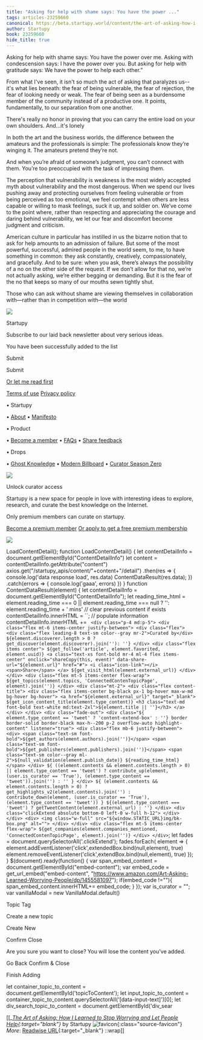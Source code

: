 ```yaml
---
title: "Asking for help with shame says: You have the power ..."
tags: articles-23259660
canonical: https://beta.startupy.world/content/the-art-of-asking-how-i-learned-to-stop-worrying-and-let-people-help/
author: Startupy
book: 23259660
hide_title: true
---
```


Asking for help with shame says: You have the power over me. Asking with condescension says: I have the power over you. But asking for help with gratitude says: We have the power to help each other.”

From what I've seen, it isn't so much the act of asking that paralyzes us--it's what lies beneath: the fear of being vulnerable, the fear of rejection, the fear of looking needy or weak. The fear of being seen as a burdensome member of the community instead of a productive one. It points, fundamentally, to our separation from one another.

There's really no honor in proving that you can carry the entire load on your own shoulders. And...it's lonely

In both the art and the business worlds, the difference between the amateurs and the professionals is simple: The professionals know they’re winging it. The amateurs pretend they’re not.

And when you’re afraid of someone’s judgment, you can’t connect with them. You’re too preoccupied with the task of impressing them.

The perception that vulnerability is weakness is the most widely accepted myth about vulnerability and the most dangerous. When we spend our lives pushing away and protecting ourselves from feeling vulnerable or from being perceived as too emotional, we feel contempt when others are less capable or willing to mask feelings, suck it up, and soldier on. We’ve come to the point where, rather than respecting and appreciating the courage and daring behind vulnerability, we let our fear and discomfort become judgment and criticism.

American culture in particular has instilled in us the bizarre notion that to ask for help amounts to an admission of failure. But some of the most powerful, successful, admired people in the world seem, to me, to have something in common: they ask constantly, creatively, compassionately, and gracefully. And to be sure: when you ask, there’s always the possibility of a no on the other side of the request. If we don’t allow for that no, we’re not actually asking, we’re either begging or demanding. But it is the fear of the no that keeps so many of our mouths sewn tightly shut.

Those who can ask without shame are viewing themselves in collaboration with—rather than in competition with—the world

![](https://s3.amazonaws.com/public-storage-prod.startupy.com/static/img/bk-box.png)

Startupy

[](https://twitter.com/startupyworld)

[](https://twitter.com/startupyworld)[](https://instagram.com/startupyworld)

Subscribe to our laid back newsletter about very serious ideas.

You have been successfully added to the list

Submit

Submit

[Or let me read first](https://startupyworld.notion.site/A-laid-back-newsletter-about-very-serious-ideas-6fcafe6a5c904045b292daac4c1a374d)

[Terms of use](https://startupyworld.notion.site/Terms-of-Serve-Us-conditions-213114cc1d1449e6b176598c96b5a967) [Privacy policy](https://startupyworld.notion.site/Privacy-Policy-a14c57b654f14beeabc5464617c1750a)

•   Startupy
    
•   [About](https://startupyworld.notion.site/Hey-heey-welcome-to-Startupy-60f9443ac8a0486dba3ef8fd93becae6)
•   [Manifesto](https://beta.startupy.world/manifesto/)

•   Product
    
•   [Become a member](https://beta.startupy.world/membership/)
•   [FAQs](https://startupyworld.notion.site/FAQs-df4b5a6cc1954bb2b2a18a52fb811f76)
•   [Share feedback](https://airtable.com/shrgLq3LtXHtvdbp4)

•   Drops
    
•   [Ghost Knowledge](https://www.ghostknowledge.com/)
•   [Modern Billboard](https://startupy.themodernbillboard.com/)
•   [Curator Season Zero](https://beta.startupy.world/season-zero/)

![](https://s3.amazonaws.com/public-storage-prod.startupy.com/static/img/footer-bk.1ea7fed2aed7.jpg)

Unlock curator access

Startupy is a new space for people in love with interesting ideas to explore, research, and curate the best knowledge on the Internet.

Only premium members can curate on startupy.

[Become a premium member](https://beta.startupy.world/membership) [Or apply to get a free premium membership](https://startupy.typeform.com/to/xP5cQOOh)

![](https://s3.amazonaws.com/public-storage-prod.startupy.com/static/img/blue-eye.60430ab497f9.svg)

LoadContentDetail(); function LoadContentDetail() { let contentDetailInfo = document.getElementById("ContentDetailInfo") let content = contentDetailInfo.getAttribute("content") axios.get("/startupy_apis/content/"+content+"/detail") .then(res => { console.log('data response load', res.data) ContentDataResult(res.data); }) .catch(errors => { console.log('gaaa', errors) }) } function ContentDataResult(element) { let contentDetailInfo = document.getElementById("ContentDetailInfo"); let reading_time_html = element.reading_time === 0 || element.reading_time === null ? '': element.reading_time + ' mins' // clear previous content if exists contentDetailInfo.innerHTML = ``; // populate information contentDetailInfo.innerHTML += ` <div class="p-4 md:p-5"> <div class="flex mt-6 items-center justify-between"> <div class="flex"> <div class="flex leading-8 text-sm color--gray mr-2">Curated by</div> ${element.discoverer.length > 0 ? get_discover(element.discoverer).join(''): ''} </div> <div class="flex items center"> ${get_follow('article', element.favorited, element.uuid)} <a class="text-xs font-bold mr-4 ml-4 flex items-center" onclick="shareCopy(this, event)" data-share-url="${element.url}" href="#"> <i class="icon-link"></i> <span>Share</span> </a> ${get_visit_html(element.external_url)} </div> </div> <div class="flex mt-5 items-center flex-wrap"> ${get_topics(element.topics, 'ConnectedContenTopicPage', element).join('')} </div> <div class="mt-2"> <div class="flex content-title"> <div class="flex items-center bg-black px-1 bg-hover max-w-md bg-hover bg-hover"> <a href="${element.external_url}" target="_blank"> ${get_icon_content_title(element.type_content)} <h3 class="text-md font-bold text-white md:text-2xl">${element.title || ''}</h3> </a> </div> </div> <div class="fade-out"> <div class="${ element.type_content == 'tweet' ? 'content-extend-box' : ''} border border-solid border-black max-h--200 p-2 overflow-auto highlight-content" listener="true"> <div class="flex mb-6 justify-between"> <div> <span class="text-sm font-bold">${get_authors(element.authors).join('')}</span> <span class="text-sm font-bold">${get_publishers(element.publishers).join('')}</span> <span class="text-sm color--gray ml-2">${null_validation(element.publish_date)} ${reading_time_html}</span> </div> ${ ((element.contents && element.contents.length > 0) || element.type_content == 'tweet') ? contribute_up(element, (user.is_curator == 'True'), (element.type_content == 'tweet')).join('') : '' } </div> ${ (element.contents && element.contents.length > 0) ? get_highlights_v2(element.contents).join('') : contribute_down(element, (user.is_curator == 'True'), (element.type_content == 'tweet')) } ${(element.type_content === 'tweet') ? getTweetContent(element.external_url) : ''} </div> <div class="clickExtend absolute bottom-0 left-0 w-full h-12"> </div> </div> <div> <img class="w-full" src="${window.STATIC_URL}img/bk-box.png" alt=""> </div> </div> <div class="flex mt-5 items-center flex-wrap"> ${get_companies(element.companies_mentioned, 'ConnectedContenTopicPage', element).join('')} </div> </div>`; let fades = document.querySelectorAll('.clickExtend'); fades.forEach( element => { element.addEventListener('click',extendedBox.bind(null,element), true) element.removeEventListener('click',extendBox.bind(null,element), true) }); } $(document).ready(function() { var span_embed_content = document.getElementById("embed-content"); var embed_code = get_url_embed("embed-content", "https://www.amazon.com/Art-Asking-Learned-Worrying-People/dp/1455581097"); if(embed_code !=""){ span_embed_content.innerHTML+= embed_code; } }); var is_curator = ""; var vanillaModal = new VanillaModal.default()

Topic Tag

Create a new topic

Create New

Confirm Close

Are you sure you want to close? You will lose the content you’ve added.

Go Back Confirm & Close

Finish Adding

let container_topic_to_content = document.getElementById('topicToContent'); let input_topic_to_content = container_topic_to_content.querySelectorAll('[data-input-text]')[0]; let div_search_topic_to_content = document.getElementById('div_sear


[[<cite>_[The Art of Asking: How I Learned to Stop Worrying and Let People Help](https://beta.startupy.world/content/the-art-of-asking-how-i-learned-to-stop-worrying-and-let-people-help/){:target="_blank"}_</cite> by Startupy ![favicon](https://s2.googleusercontent.com/s2/favicons?domain=beta.startupy.world){:class="source-favicon"}<br>
_More_: [Readwise URL](https://readwise.io/open/455980022){:target="_blank"}
::wrap]]